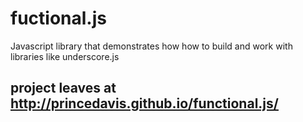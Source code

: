 # fuctional.js
Javascript library that demonstrates how how to build and work with libraries 
like underscore.js

## project leaves at http://princedavis.github.io/functional.js/
